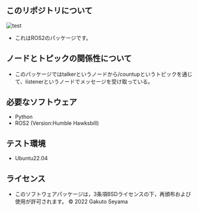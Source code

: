 ## このリポジトリについて 
 
![test](https://github.com/gaku-3319/mypkg/actions/workflows/test.yml/badge.svg)
* これはROS2のパッケージです。

## ノードとトピックの関係性について
* このパッケージではtalkerというノードから/countupというトピックを通じて、listenerというノードでメッセージを受け取っている。

## 必要なソフトウェア

* Python
* ROS2 (Version:Humble Hawksbill)

## テスト環境

* Ubuntu22.04

## ライセンス
* このソフトウェアパッケージは，3条項BSDライセンスの下，再頒布および使用が許可されます。
   © 2022 Gakuto Seyama
